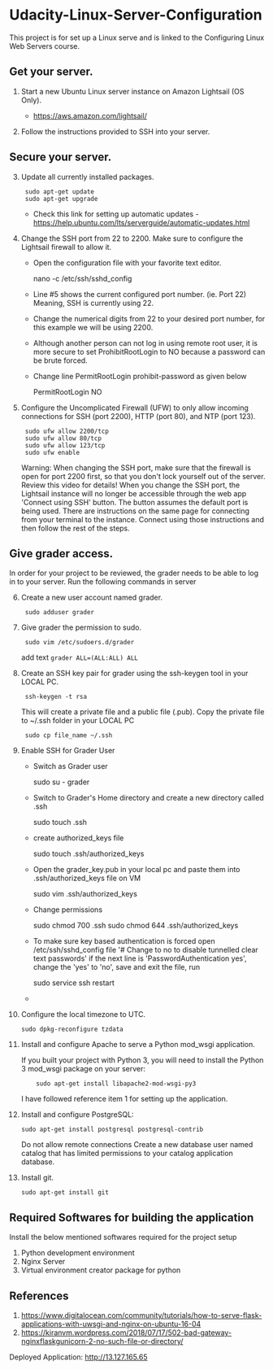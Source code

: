 # Udacity-Linux-Server-Configuration
This project is for set up a Linux serve and is linked to the Configuring Linux Web Servers course. 
	
## Get your server.

1. Start a new Ubuntu Linux server instance on Amazon Lightsail (OS Only). 
	- https://aws.amazon.com/lightsail/
		
2. Follow the instructions provided to SSH into your server. 

## Secure your server.

3. Update all currently installed packages.

	 	sudo apt-get update
	 	sudo apt-get upgrade
	 - Check this link for setting up automatic updates - https://help.ubuntu.com/lts/serverguide/automatic-updates.html
4. Change the SSH port from 22 to 2200. Make sure to configure the Lightsail firewall to allow it.

	- Open the configuration file with your favorite text editor.
		
		nano -c /etc/ssh/sshd_config	

	- Line #5 shows the current configured port number. (ie. Port 22) Meaning, SSH is currently using 22.
	- Change the numerical digits from 22 to your desired port number, for this example we will be using 2200.
	- Although another person can not log in using remote root user, it is more secure to set ProhibitRootLogin to NO because a password can be brute forced.
	- Change line PermitRootLogin prohibit-password as given below
		
		PermitRootLogin NO

5. Configure the Uncomplicated Firewall (UFW) to only allow incoming connections for SSH (port 2200), HTTP (port 80), and NTP (port 123).
		
		sudo ufw allow 2200/tcp
		sudo ufw allow 80/tcp
		sudo ufw allow 123/tcp
		sudo ufw enable
   
	 Warning: When changing the SSH port, make sure that the firewall is open for port 2200 first, so that you don't lock yourself out of the server. Review this video for details! When you change the SSH port, the Lightsail instance will no longer be accessible through the web app 'Connect using SSH' button. The button assumes the default port is being used. There are instructions on the same page for connecting from your terminal to the instance. Connect using those instructions and then follow the rest of the steps.

## Give grader access.

In order for your project to be reviewed, the grader needs to be able to log in to your server. Run the following commands in server

6. Create a new user account named grader.
	
		sudo adduser grader

7. Give grader the permission to sudo.

		sudo vim /etc/sudoers.d/grader
   add text `grader ALL=(ALL:ALL) ALL`

8. Create an SSH key pair for grader using the ssh-keygen tool in your LOCAL PC.
		
		ssh-keygen -t rsa
   This will create a private file and a public file (.pub).
   Copy the private file to ~/.ssh folder in your LOCAL PC
   		
		sudo cp file_name ~/.ssh

9. Enable SSH for Grader User
	- Switch as Grader user
		
		sudo su - grader
	- Switch to Grader's Home directory and create a new directory called .ssh
		
		sudo touch .ssh
	- create authorized_keys file 
		
		sudo touch .ssh/authorized_keys
	- Open the grader_key.pub in your local pc and paste them into .ssh/authorized_keys file on VM
	
		sudo vim .ssh/authorized_keys
	- Change permissions 
	
		sudo chmod 700 .ssh
		sudo chmod 644 .ssh/authorized_keys
		
	- To make sure key based authentication is forced open /etc/ssh/sshd_config file '# Change to no to disable tunnelled clear text passwords' if the next line is 'PasswordAuthentication yes', change the 'yes' to 'no', save and exit the file, run 
	
		sudo service ssh restart

	- 
10. Configure the local timezone to UTC.

		sudo dpkg-reconfigure tzdata
		
11. Install and configure Apache to serve a Python mod_wsgi application.
		
    If you built your project with Python 3, you will need to install the Python 3 mod_wsgi package on your server: 
    
    		sudo apt-get install libapache2-mod-wsgi-py3

    I have followed reference item 1 for setting up the application.
12. Install and configure PostgreSQL:

		sudo apt-get install postgresql postgresql-contrib
	
    Do not allow remote connections
    Create a new database user named catalog that has limited permissions to your catalog application database.

13. Install git.

		sudo apt-get install git

## Required Softwares for building the application
Install the below mentioned softwares required for the project setup 

1. Python development environment
2. Nginx Server
3. Virtual environment creator package for python

## References
1. https://www.digitalocean.com/community/tutorials/how-to-serve-flask-applications-with-uwsgi-and-nginx-on-ubuntu-16-04
2. https://kiranvm.wordpress.com/2018/07/17/502-bad-gateway-nginxflaskgunicorn-2-no-such-file-or-directory/

Deployed Application:
http://13.127.165.65
